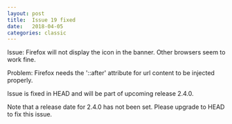 ```yaml
---
layout: post
title:  Issue 19 fixed
date:   2018-04-05
categories: classic
---
```

Issue: Firefox will not display the icon in the banner. Other browsers seem to work fine.

Problem: Firefox needs the '::after' attribute for url content to be injected properly.

Issue is fixed in HEAD and will be part of upcoming release 2.4.0. 

Note that a release date for 2.4.0 has not been set. Please upgrade to HEAD to fix this issue. 